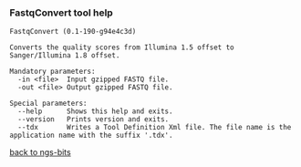 ### FastqConvert tool help
	FastqConvert (0.1-190-g94e4c3d)
	
	Converts the quality scores from Illumina 1.5 offset to Sanger/Illumina 1.8 offset.
	
	Mandatory parameters:
	  -in <file>  Input gzipped FASTQ file.
	  -out <file> Output gzipped FASTQ file.
	
	Special parameters:
	  --help      Shows this help and exits.
	  --version   Prints version and exits.
	  --tdx       Writes a Tool Definition Xml file. The file name is the application name with the suffix '.tdx'.
	
[back to ngs-bits](https://github.com/marc-sturm/ngs-bits)